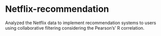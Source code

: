 # Netflix-recommendation
Analyzed the Netflix data to implement recommendation systems to users using collaborative filtering considering the Pearson’s’ R correlation. 
